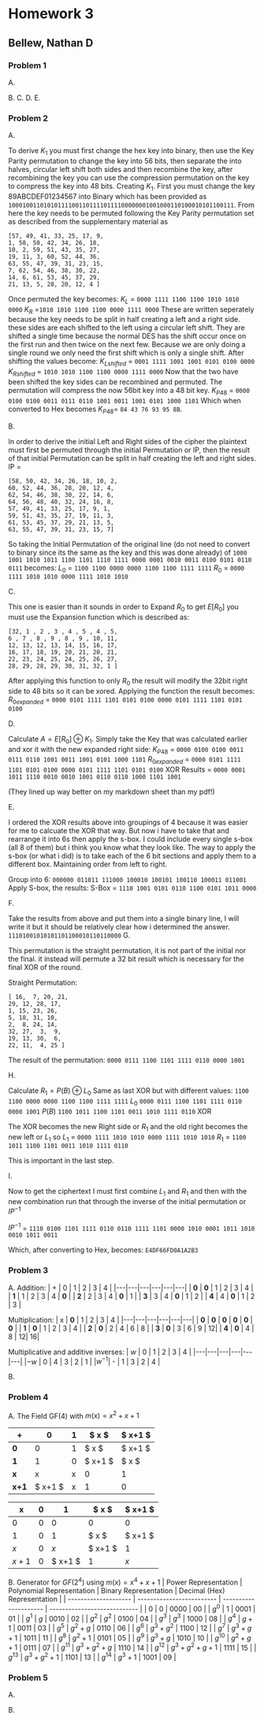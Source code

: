 # Homework 3
## Bellew, Nathan D

<style type="text/css">
    ol { list-style-type: upper-alpha; align: center;}
</style>
### Problem 1

A. 

B.
C. 
D.
E.


### Problem 2

A. 

To derive $K_1$ you must first change the hex key into binary, then use the Key Parity permutation to change the key into 56 bits, then separate the into halves, circular left shift both sides and then recombine the key, after recombining the key you can use the compression permutation on the key to compress the key into 48 bits. Creating $K_1$.
First you must change the key 89ABCDEF01234567 into Binary which has been provided as 
`1000100110101011110011011110111100000001001000110100010101100111`. 
From here the key needs to be permuted following the Key Parity permutation set as described from the supplementary material as
```
[57, 49, 41, 33, 25, 17, 9,
1, 58, 50, 42, 34, 26, 18,
10, 2, 59, 51, 43, 35, 27,
19, 11, 3, 60, 52, 44, 36,
63, 55, 47, 39, 31, 23, 15,
7, 62, 54, 46, 38, 30, 22,
14, 6, 61, 53, 45, 37, 29,
21, 13, 5, 28, 20, 12, 4 ]
```
Once permuted the key becomes:
$K_{L}$ = `0000 1111 1100 1100 1010 1010 0000`
$K_{R}$ =`1010 1010 1100 1100 0000 1111 0000`
These are written seperately because the key needs to be split in half creating a left and a right side. these sides are each shifted to the left using a circular left shift. They are shifted a single time because the normal DES has the shift occur once on the first run and then twice on the next few. Because we are only doing a single round we only need the first shift which is only a single shift. 
After shifting the values become:
$K_{Lshifted}$ = `0001 1111 1001 1001 0101 0100 0000`
$K_{Rshifted}$ = `1010 1010 1100 1100 0000 1111 0000`
Now that the two have been shifted the key sides can be recombined and permuted. The permutation will compress the now 56bit key into a 48 bit key. 
$K_{P48}$ = `0000 0100 0100 0011 0111 0110 1001 0011 1001 0101 1000 1101`
Which when converted to Hex becomes $K_{P48} =$ `84 43 76 93 95 8B`. 

B. 

In order to derive the initial Left and Right sides of the cipher the plaintext must first be permuted through the initial Permutation or IP, then the result of that initial Permutation can be split in half creating the left and right sides. 
IP = 
```
[58, 50, 42, 34, 26, 18, 10, 2,
60, 52, 44, 36, 28, 20, 12, 4,
62, 54, 46, 38, 30, 22, 14, 6,
64, 56, 48, 40, 32, 24, 16, 8,
57, 49, 41, 33, 25, 17, 9, 1,
59, 51, 43, 35, 27, 19, 11, 3,
61, 53, 45, 37, 29, 21, 13, 5,
63, 55, 47, 39, 31, 23, 15, 7]
```
So taking the Initial Permutation of the original line (do not need to convert to binary since its the same as the key and this was done already) of 
`1000 1001 1010 1011 1100 1101 1110 1111 0000 0001 0010 0011 0100 0101 0110 0111` 
becomes:
$L_0$ = `1100 1100 0000 0000 1100 1100 1111 1111`
$R_0$ = `0000 1111 1010 1010 0000 1111 1010 1010` 

C. 

This one is easier than it sounds in order to Expand $R_0$ to get $E[R_0]$ you must use the Expansion function which is described as:
```
[32, 1 , 2 , 3 , 4 , 5 , 4 , 5,
6 , 7 , 8 , 9 , 8 , 9 , 10, 11,
12, 13, 12, 13, 14, 15, 16, 17,
16, 17, 18, 19, 20, 21, 20, 21,
22, 23, 24, 25, 24, 25, 26, 27,
28, 29, 28, 29, 30, 31, 32, 1 ]
```

After applying this function to only $R_0$ the result will modify the 32bit right side to 48 bits so it can be xored. Applying the function the result becomes:
$R_{0expanded}$ = `0000 0101 1111 1101 0101 0100 0000 0101 1111 1101 0101 0100`

D.

Calculate $A = E[R_0] \oplus K_1$. Simply take the Key that was calculated earlier and xor it with the new expanded right side:
$K_{P48}$ =       `0000 0100 0100 0011 0111 0110 1001 0011 1001 0101 1000 1101`
$R_{0expanded}$ = `0000 0101 1111 1101 0101 0100 0000 0101 1111 1101 0101 0100`
XOR Results =     `0000 0001 1011 1110 0010 0010 1001 0110 0110 1000 1101 1001`

(They lined up way better on my markdown sheet than my pdf!)

E.

I ordered the XOR results above into groupings of 4 because it was easier for me to calcuate the XOR that way. But now i have to take that and rearrange it into 6s then apply the s-box. I could include every single s-box (all 8 of them) but i think you know what they look like. The way to apply the s-box (or what i did) is to take each of the 6 bit sections and apply them to a different box. Maintaining order from left to right.

Group into 6:
`000000 011011 111000 100010 100101 100110 100011 011001`
Apply S-box, the results:
S-Box = `1110 1001 0101 0110 1100 0101 1011 0000`

F.

Take the results from above and put them into a single binary line, I will write it but it should be relatively clear how i determined the answer. 
`11101001010101101100010110110000`
G.

This permutation is the straight permutation, it is not part of the initial nor the final. it instead will permute a 32 bit result which is necessary for the final XOR of the round. 

Straight Permutation:
```
[ 16,  7, 20, 21,
29, 12, 28, 17,
1, 15, 23, 26,
5, 18, 31, 10,
2,  8, 24, 14,
32, 27,  3,  9,
19, 13, 30,  6,
22, 11,  4, 25 ]
```
The result of the permutation:
`0000 0111 1100 1101 1111 0110 0000 1001`

H.

Calculate $R_1 = P(B) \oplus L_0$
Same as last XOR but with different values:
`1100 1100 0000 0000 1100 1100 1111 1111` $L_0$
`0000 0111 1100 1101 1111 0110 0000 1001` $P(B)$
`1100 1011 1100 1101 0011 1010 1111 0110` XOR

The XOR becomes the new Right side or $R_1$ and the old right becomes the new left or $L_1$ so 
$L_1$ = `0000 1111 1010 1010 0000 1111 1010 1010`
$R_1$ = `1100 1011 1100 1101 0011 1010 1111 0110` 

This is important in the last step.

I.

Now to get the ciphertext I must first combine $L_1$ and $R_1$ and then with the new combination run that through the inverse of the initial permutation or $IP^{-1}$

$IP^{-1}$ = 
`1110 0100 1101 1111 0110 0110 1111 1101 0000 1010 0001 1011 1010 0010 1011 0011`

Which, after converting to Hex, becomes:
    `E4DF66FD0A1A2B3`


### Problem 3

A. 
Addition:
| + | 0 | 1 | 2 | 3 | 4 |
|---|---|---|---|---|---|
| **0** | **0** | 1 | 2 | 3 | 4 |
| **1** | 1 | 2 | 3 | 4 | **0** |
| **2** | 2 | 3 | 4 | **0** | 1 |
| **3** | 3 | 4 | **0** | 1 | 2 |
| **4** | 4 | **0** | 1 | 2 | 3 |

Multiplication:
| x | **0**  | 1 | 2 | 3 | 4 |
|---|---|---|---|---|---|
| **0** | **0**  | **0**  | **0**  | **0**  | **0**  |
| **1** | **0**  | 1 | 2 | 3 | 4 |
| **2** | **0**  | 2 | 4 | 6 | 8 |
| **3** | **0**  | 3 | 6 | 9 | 12|
| **4** | **0**  | 4 | 8 | 12| 16|

Multiplicative and additive inverses:
| $w$ | 0 | 1 | 2 | 3 | 4 |
|---|---|---|---|---|---|
|$-w$ | 0 | 4 | 3 | 2 | 1 |
|$w^{-1}$| - | 1 | 3 | 2 | 4 |

B.
 


### Problem 4

A. 
The Field GF(4) with $m(x) = x^2 + x + 1$


|   +   |   0   |   1   |   $ x $   |   $ x+1 $   |
| ----- | ----- | ----- | --------- | ----------- |
| **0** |   0   |   1   |   $ x $   |   $ x+1 $   |
| **1** |   1   |   0   |  $ x+1 $  |    $ x $    |
| **x** |   x   |   x   |     0     |      1      |
|**x+1**|$ x+1 $|   x   |     1     |      0      |


|   x   |   0   |   1   |   $ x $   |   $ x+1 $   |
| ----- | ----- | ----- | --------- | ----------- |
|   0   |   0   |   0   |     0     |      0      |
|   1   |   0   |   1   |   $ x $   |   $ x+1 $   |
|  $x$  |   0   |  $x$  |  $ x+1 $  |      1      |
| $x+1$ |   0   |$ x+1 $|     1     |     $x$     |



B.
Generator for $GF(2^4)$ using $m(x) = x^4 + x + 1$
| Power Representation | Polynomial Representation | Binary Representation | Decimal (Hex) Representation |
| -------------------- | ------------------------- | --------------------- | ---------------------------- |
|          0           |            0              |          0000         |               00             |
|        $g^0$         |            1              |          0001         |               01             |
|        $g^1$         |           $g$             |          0010         |               02             |
|        $g^2$         |          $g^2$            |          0100         |               04             |
|        $g^3$         |          $g^3$            |          1000         |               08             |
|        $g^4$         |          $g+1$            |          0011         |               03             |
|        $g^5$         |         $g^2+g$           |          0110         |               06             |
|        $g^6$         |        $g^3+g^2$          |          1100         |               12             |
|        $g^7$         |        $g^3+g+1$          |          1011         |               11             |
|        $g^8$         |         $g^2+1$           |          0101         |               05             |
|        $g^9$         |         $g^3+g$           |          1010         |               10             |
|       $g^10$         |        $g^2+g+1$          |          0111         |               07             |
|       $g^11$         |       $g^3+g^2+g$         |          1110         |               14             |
|       $g^12$         |      $g^3+g^2+g+1$        |          1111         |               15             |
|       $g^13$         |       $g^3+g^2+1$         |          1101         |               13             |
|       $g^14$         |         $g^3+1$           |          1001         |               09             |

### Problem 5

A.

B.

